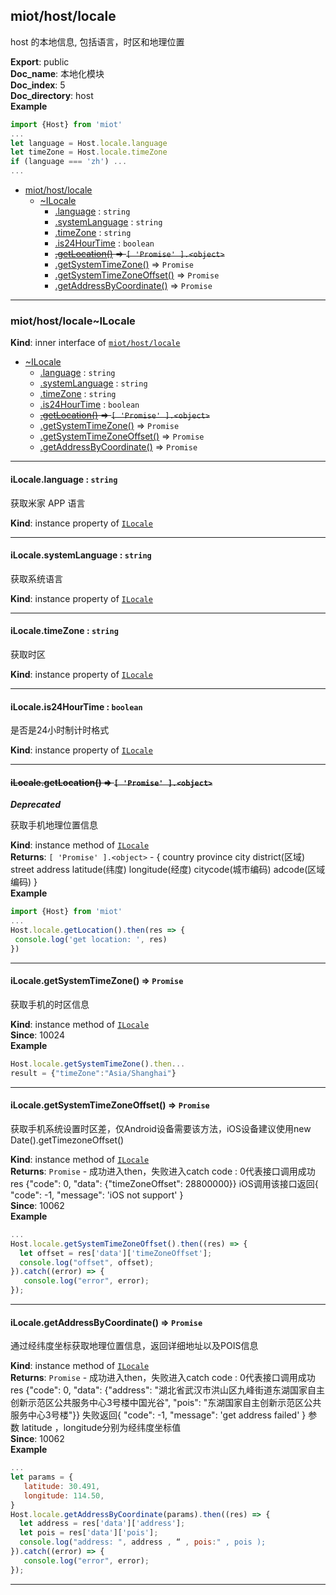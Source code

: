 <a name="module_miot/host/locale"></a>

## miot/host/locale
host 的本地信息, 包括语言，时区和地理位置

**Export**: public  
**Doc_name**: 本地化模块  
**Doc_index**: 5  
**Doc_directory**: host  
**Example**  
```js
import {Host} from 'miot'
...
let language = Host.locale.language
let timeZone = Host.locale.timeZone
if (language === 'zh') ...
...
```

* [miot/host/locale](#module_miot/host/locale)
    * [~ILocale](#module_miot/host/locale..ILocale)
        * [.language](#module_miot/host/locale..ILocale+language) : <code>string</code>
        * [.systemLanguage](#module_miot/host/locale..ILocale+systemLanguage) : <code>string</code>
        * [.timeZone](#module_miot/host/locale..ILocale+timeZone) : <code>string</code>
        * [.is24HourTime](#module_miot/host/locale..ILocale+is24HourTime) : <code>boolean</code>
        * ~~[.getLocation()](#module_miot/host/locale..ILocale+getLocation) ⇒ <code>[ &#x27;Promise&#x27; ].&lt;object&gt;</code>~~
        * [.getSystemTimeZone()](#module_miot/host/locale..ILocale+getSystemTimeZone) ⇒ <code>Promise</code>
        * [.getSystemTimeZoneOffset()](#module_miot/host/locale..ILocale+getSystemTimeZoneOffset) ⇒ <code>Promise</code>
        * [.getAddressByCoordinate()](#module_miot/host/locale..ILocale+getAddressByCoordinate) ⇒ <code>Promise</code>


* * *

<a name="module_miot/host/locale..ILocale"></a>

### miot/host/locale~ILocale
**Kind**: inner interface of [<code>miot/host/locale</code>](#module_miot/host/locale)  

* [~ILocale](#module_miot/host/locale..ILocale)
    * [.language](#module_miot/host/locale..ILocale+language) : <code>string</code>
    * [.systemLanguage](#module_miot/host/locale..ILocale+systemLanguage) : <code>string</code>
    * [.timeZone](#module_miot/host/locale..ILocale+timeZone) : <code>string</code>
    * [.is24HourTime](#module_miot/host/locale..ILocale+is24HourTime) : <code>boolean</code>
    * ~~[.getLocation()](#module_miot/host/locale..ILocale+getLocation) ⇒ <code>[ &#x27;Promise&#x27; ].&lt;object&gt;</code>~~
    * [.getSystemTimeZone()](#module_miot/host/locale..ILocale+getSystemTimeZone) ⇒ <code>Promise</code>
    * [.getSystemTimeZoneOffset()](#module_miot/host/locale..ILocale+getSystemTimeZoneOffset) ⇒ <code>Promise</code>
    * [.getAddressByCoordinate()](#module_miot/host/locale..ILocale+getAddressByCoordinate) ⇒ <code>Promise</code>


* * *

<a name="module_miot/host/locale..ILocale+language"></a>

#### iLocale.language : <code>string</code>
获取米家 APP 语言

**Kind**: instance property of [<code>ILocale</code>](#module_miot/host/locale..ILocale)  

* * *

<a name="module_miot/host/locale..ILocale+systemLanguage"></a>

#### iLocale.systemLanguage : <code>string</code>
获取系统语言

**Kind**: instance property of [<code>ILocale</code>](#module_miot/host/locale..ILocale)  

* * *

<a name="module_miot/host/locale..ILocale+timeZone"></a>

#### iLocale.timeZone : <code>string</code>
获取时区

**Kind**: instance property of [<code>ILocale</code>](#module_miot/host/locale..ILocale)  

* * *

<a name="module_miot/host/locale..ILocale+is24HourTime"></a>

#### iLocale.is24HourTime : <code>boolean</code>
是否是24小时制计时格式

**Kind**: instance property of [<code>ILocale</code>](#module_miot/host/locale..ILocale)  

* * *

<a name="module_miot/host/locale..ILocale+getLocation"></a>

#### ~~iLocale.getLocation() ⇒ <code>[ &#x27;Promise&#x27; ].&lt;object&gt;</code>~~
***Deprecated***

获取手机地理位置信息

**Kind**: instance method of [<code>ILocale</code>](#module_miot/host/locale..ILocale)  
**Returns**: <code>[ &#x27;Promise&#x27; ].&lt;object&gt;</code> - {
country
province
city
district(区域)
street
address
latitude(纬度)
longitude(经度)
citycode(城市编码)
adcode(区域编码)
}  
**Example**  
```js
import {Host} from 'miot'
...
Host.locale.getLocation().then(res => {
 console.log('get location: ', res)
})
```

* * *

<a name="module_miot/host/locale..ILocale+getSystemTimeZone"></a>

#### iLocale.getSystemTimeZone() ⇒ <code>Promise</code>
获取手机的时区信息

**Kind**: instance method of [<code>ILocale</code>](#module_miot/host/locale..ILocale)  
**Since**: 10024  
**Example**  
```js
Host.locale.getSystemTimeZone().then...
result = {"timeZone":"Asia/Shanghai"}
```

* * *

<a name="module_miot/host/locale..ILocale+getSystemTimeZoneOffset"></a>

#### iLocale.getSystemTimeZoneOffset() ⇒ <code>Promise</code>
获取手机系统设置时区差，仅Android设备需要该方法，iOS设备建议使用new Date().getTimezoneOffset()

**Kind**: instance method of [<code>ILocale</code>](#module_miot/host/locale..ILocale)  
**Returns**: <code>Promise</code> - 成功进入then，失败进入catch
code : 0代表接口调用成功 res {"code": 0, "data": {"timeZoneOffset": 28800000}}
iOS调用该接口返回{ "code": -1, "message": 'iOS not support' }  
**Since**: 10062  
**Example**  
```js
...
Host.locale.getSystemTimeZoneOffset().then((res) => {
  let offset = res['data']['timeZoneOffset'];
  console.log("offset", offset);
}).catch((error) => {
   console.log("error", error);
});
```

* * *

<a name="module_miot/host/locale..ILocale+getAddressByCoordinate"></a>

#### iLocale.getAddressByCoordinate() ⇒ <code>Promise</code>
通过经纬度坐标获取地理位置信息，返回详细地址以及POIS信息

**Kind**: instance method of [<code>ILocale</code>](#module_miot/host/locale..ILocale)  
**Returns**: <code>Promise</code> - 成功进入then，失败进入catch
code : 0代表接口调用成功 res {"code": 0, "data": {"address": "湖北省武汉市洪山区九峰街道东湖国家自主创新示范区公共服务中心3号楼中国光谷", "pois": "东湖国家自主创新示范区公共服务中心3号楼"}}
失败返回{ "code": -1, "message": 'get address failed' }
参数 latitude ，longitude分别为经纬度坐标值  
**Since**: 10062  
**Example**  
```js
...
let params = {
   latitude: 30.491,
   longitude: 114.50,
}
Host.locale.getAddressByCoordinate(params).then((res) => {
  let address = res['data']['address'];
  let pois = res['data']['pois'];
  console.log("address: ", address , “ , pois:" , pois );
}).catch((error) => {
   console.log("error", error);
});
```

* * *

